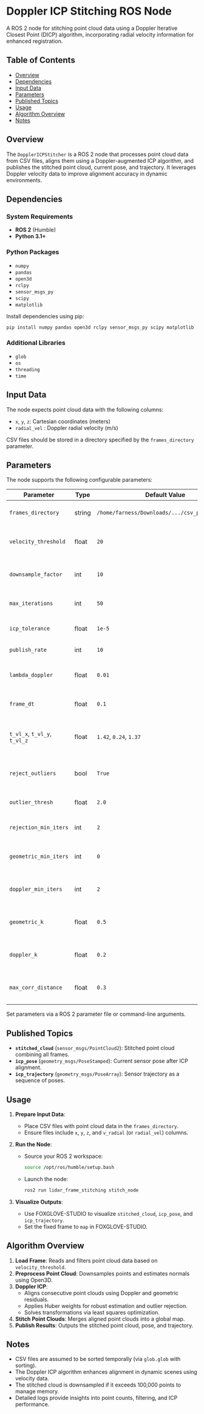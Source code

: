 # Doppler ICP Stitching ROS Node

A ROS 2 node for stitching point cloud data using a Doppler Iterative Closest Point (DICP) algorithm, incorporating radial velocity information for enhanced registration.

## Table of Contents

- [Overview](#overview)
- [Dependencies](#dependencies)
- [Input Data](#input-data)
- [Parameters](#parameters)
- [Published Topics](#published-topics)
- [Usage](#usage)
- [Algorithm Overview](#algorithm-overview)
- [Notes](#notes)

## Overview

The `DopplerICPStitcher` is a ROS 2 node that processes point cloud data from CSV files, aligns them using a Doppler-augmented ICP algorithm, and publishes the stitched point cloud, current pose, and trajectory. It leverages Doppler velocity data to improve alignment accuracy in dynamic environments.

## Dependencies

### System Requirements
- **ROS 2** (Humble)
- **Python 3.1+**

### Python Packages
- `numpy`
- `pandas`
- `open3d`
- `rclpy`
- `sensor_msgs_py`
- `scipy`
- `matplotlib`

Install dependencies using pip:

```bash
pip install numpy pandas open3d rclpy sensor_msgs_py scipy matplotlib
```

### Additional Libraries
- `glob`
- `os`
- `threading`
- `time`

## Input Data

The node expects point cloud data with the following columns:
- `x`, `y`, `z`: Cartesian coordinates (meters)
- `radial_vel` : Doppler radial velocity (m/s)

CSV files should be stored in a directory specified by the `frames_directory` parameter.

## Parameters

The node supports the following configurable parameters:

| Parameter                | Type   | Default Value                                    | Description                                                                 |
|--------------------------|--------|--------------------------------------------------|-----------------------------------------------------------------------------|
| `frames_directory`       | string | `/home/farness/Downloads/.../csv_point_clouds`   | Directory containing point cloud files                                  |
| `velocity_threshold`      | float  | `20`                                             | Max absolute radial velocity for filtering (m/s)                            |
| `downsample_factor`       | int    | `10`                                             | Factor for uniform point cloud downsampling                                |
| `max_iterations`         | int    | `50`                                              | Max iterations for ICP algorithm                                           |
| `icp_tolerance`          | float  | `1e-5`                                           | Convergence tolerance for ICP                                              |
| `publish_rate`           | int    | `10`                                             | Publishing rate (Hz)                                                       |
| `lambda_doppler`         | float  | `0.01`                                           | Weight for Doppler term in ICP cost function                               |
| `frame_dt`               | float  | `0.1`                                            | Time difference between frames (seconds)                                   |
| `t_vl_x`, `t_vl_y`, `t_vl_z` | float | `1.42`, `0.24`, `1.37`                         | Translation vector components for Doppler calculations                     |
| `reject_outliers`        | bool   | `True`                                           | Enable outlier rejection based on Doppler residuals                        |
| `outlier_thresh`         | float  | `2.0`                                            | Threshold for outlier rejection (m/s)                                      |
| `rejection_min_iters`    | int    | `2`                                              | Min iterations before outlier rejection                                    |
| `geometric_min_iters`    | int    | `0`                                              | Min iterations before applying geometric Huber weights                     |
| `doppler_min_iters`      | int    | `2`                                              | Min iterations before applying Doppler Huber weights                       |
| `geometric_k`            | float  | `0.5`                                            | Huber loss parameter for geometric residuals                               |
| `doppler_k`              | float  | `0.2`                                            | Huber loss parameter for Doppler residuals                                 |
| `max_corr_distance`      | float  | `0.3`                                            | Max correspondence distance for ICP (meters)                               |

Set parameters via a ROS 2 parameter file or command-line arguments.

## Published Topics

- **`stitched_cloud`** (`sensor_msgs/PointCloud2`): Stitched point cloud combining all frames.
- **`icp_pose`** (`geometry_msgs/PoseStamped`): Current sensor pose after ICP alignment.
- **`icp_trajectory`** (`geometry_msgs/PoseArray`): Sensor trajectory as a sequence of poses.

## Usage

1. **Prepare Input Data**:
   - Place CSV files with point cloud data in the `frames_directory`.
   - Ensure files include `x`, `y`, `z`, and `v_radial` (or `radial_vel`) columns.

2. **Run the Node**:
   - Source your ROS 2 workspace:
     ```bash
     source /opt/ros/humble/setup.bash
     ```
   - Launch the node:
     ```bash
     ros2 run lidar_frame_stitching stitch_node
     ```


3. **Visualize Outputs**:
   - Use FOXGLOVE-STUDIO to visualize `stitched_cloud`, `icp_pose`, and `icp_trajectory`.
   - Set the fixed frame to `map` in FOXGLOVE-STUDIO.

## Algorithm Overview

1. **Load Frame**: Reads and filters point cloud data based on `velocity_threshold`.
2. **Preprocess Point Cloud**: Downsamples points and estimates normals using Open3D.
3. **Doppler ICP**:
   - Aligns consecutive point clouds using Doppler and geometric residuals.
   - Applies Huber weights for robust estimation and outlier rejection.
   - Solves transformations via least squares optimization.
4. **Stitch Point Clouds**: Merges aligned point clouds into a global map.
5. **Publish Results**: Outputs the stitched point cloud, pose, and trajectory.

## Notes

- CSV files are assumed to be sorted temporally (via `glob.glob` with sorting).
- The Doppler ICP algorithm enhances alignment in dynamic scenes using velocity data.
- The stitched cloud is downsampled if it exceeds 100,000 points to manage memory.
- Detailed logs provide insights into point counts, filtering, and ICP performance.

